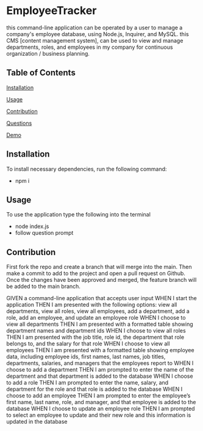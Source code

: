 # EmployeeTracker
this command-line application can be operated by a user to manage a company's employee database, using Node.js, Inquirer, and MySQL. this CMS [content management system], can be used to view and manage departments, roles, and employees in my company for continuous organization / business planning.

  ## Table of Contents

  [Installation](#installation)

  [Usage](#usage)

  [Contribution](#contribution)

  [Questions](#questions)

  [Demo](#demo)
  

  
  ## Installation

  To install necessary dependencies, run the following command:
  
  - npm i 
  
  ## Usage

  To use the application type the following into the terminal
  
  - node index.js
  - follow question prompt

  ## Contribution
  
  First fork the repo and create a branch that will merge into the main. Then make a commit to add to the project and open a pull request on Github. Once the changes have been approved and merged, the feature branch will be added to the main branch.

GIVEN a command-line application that accepts user input
WHEN I start the application
THEN I am presented with the following options: view all departments, view all roles, view all employees, add a department, add a role, add an employee, and update an employee role
WHEN I choose to view all departments
THEN I am presented with a formatted table showing department names and department ids
WHEN I choose to view all roles
THEN I am presented with the job title, role id, the department that role belongs to, and the salary for that role
WHEN I choose to view all employees
THEN I am presented with a formatted table showing employee data, including employee ids, first names, last names, job titles, departments, salaries, and managers that the employees report to
WHEN I choose to add a department
THEN I am prompted to enter the name of the department and that department is added to the database
WHEN I choose to add a role
THEN I am prompted to enter the name, salary, and department for the role and that role is added to the database
WHEN I choose to add an employee
THEN I am prompted to enter the employee’s first name, last name, role, and manager, and that employee is added to the database
WHEN I choose to update an employee role
THEN I am prompted to select an employee to update and their new role and this information is updated in the database